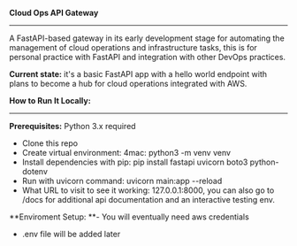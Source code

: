 ****Cloud Ops API Gateway****
****
A FastAPI-based gateway in its early development stage for automating the management of cloud operations and infrastructure tasks, this is for personal practice with FastAPI and integration with other DevOps practices.

**Current state:** it's a basic FastAPI app with a hello world endpoint with plans to become a hub for cloud operations integrated with AWS.

****How to Run It Locally:****
****
**Prerequisites:** Python 3.x required
- Clone this repo
- Create virtual environment:
  4mac: python3 -m venv venv
- Install dependencies with pip:
  pip install fastapi uvicorn boto3 python-dotenv
- Run with uvicorn command: uvicorn main:app  --reload
- What URL to visit to see it working: 127.0.0.1:8000, you can also go to /docs for additional api documentation and an interactive testing env.

**Enviroment Setup:
**- You will eventually need aws credentials
- .env file will be added later
